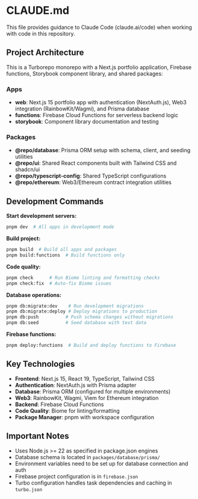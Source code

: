 # CLAUDE.md

This file provides guidance to Claude Code (claude.ai/code) when working with code in this repository.

## Project Architecture

This is a Turborepo monorepo with a Next.js portfolio application, Firebase functions, Storybook component library, and shared packages:

### Apps
- **web**: Next.js 15 portfolio app with authentication (NextAuth.js), Web3 integration (RainbowKit/Wagmi), and Prisma database
- **functions**: Firebase Cloud Functions for serverless backend logic  
- **storybook**: Component library documentation and testing

### Packages
- **@repo/database**: Prisma ORM setup with schema, client, and seeding utilities
- **@repo/ui**: Shared React components built with Tailwind CSS and shadcn/ui
- **@repo/typescript-config**: Shared TypeScript configurations
- **@repo/ethereum**: Web3/Ethereum contract integration utilities

## Development Commands

**Start development servers:**
```bash
pnpm dev  # All apps in development mode
```

**Build project:**
```bash
pnpm build  # Build all apps and packages
pnpm build:functions  # Build functions only
```

**Code quality:**
```bash
pnpm check      # Run Biome linting and formatting checks
pnpm check:fix  # Auto-fix Biome issues
```

**Database operations:**
```bash
pnpm db:migrate:dev    # Run development migrations
pnpm db:migrate:deploy # Deploy migrations to production
pnpm db:push          # Push schema changes without migrations
pnpm db:seed          # Seed database with test data
```

**Firebase functions:**
```bash
pnpm deploy:functions  # Build and deploy functions to Firebase
```

## Key Technologies

- **Frontend**: Next.js 15, React 19, TypeScript, Tailwind CSS
- **Authentication**: NextAuth.js with Prisma adapter
- **Database**: Prisma ORM (configured for multiple environments)
- **Web3**: RainbowKit, Wagmi, Viem for Ethereum integration
- **Backend**: Firebase Cloud Functions
- **Code Quality**: Biome for linting/formatting
- **Package Manager**: pnpm with workspace configuration

## Important Notes

- Uses Node.js >= 22 as specified in package.json engines
- Database schema is located in `packages/database/prisma/`
- Environment variables need to be set up for database connection and auth
- Firebase project configuration is in `firebase.json`
- Turbo configuration handles task dependencies and caching in `turbo.json`